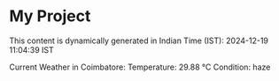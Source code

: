 # My Project

This content is dynamically generated in Indian Time (IST): 2024-12-19 11:04:39 IST


Current Weather in Coimbatore:
Temperature: 29.88 °C
Condition: haze
